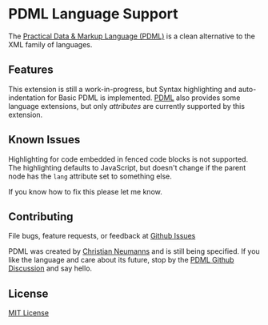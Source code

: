 # PDML Language Support

The [Practical Data & Markup Language (PDML)]() is a clean alternative to the XML family of languages.

## Features

This extension is still a work-in-progress, but Syntax highlighting and auto-indentation for Basic PDML is implemented. [PDML](https://pdml-lang.github.io/) also provides some language extensions, but only *attributes* are currently supported by this extension.

## Known Issues

Highlighting for code embedded in fenced code blocks is not supported. The highlighting defaults to JavaScript, but doesn't change if the parent node has the `lang` attribute set to something else.

If you know how to fix this please let me know.

## Contributing

File bugs, feature requests, or feedback at [Github Issues](https://github.com/slanden/vscode-pdml/issues)

PDML was created by [Christian Neumanns](https://github.com/pdml-lang) and is still being specified. If you like the language and care about its future, stop by the [PDML Github Discussion](https://github.com/pdml-lang/basic-specification/discussions) and say hello.


## License

[MIT License](LICENSE)
